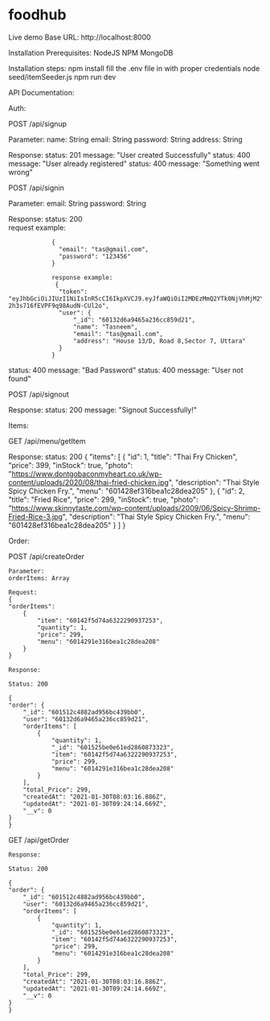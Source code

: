 # foodhub

Live demo
Base URL: http://localhost:8000

Installation
Prerequisites:
NodeJS
NPM
MongoDB

Installation steps:
npm install
fill the .env file in with proper credentials
node seed/itemSeeder.js
npm run dev


API Documentation:

Auth:

POST
  /api/signup
  
 Parameter:
  name: String
  email: String
  password: String
  address: String
  
  Response:
  status: 201  message: "User created Successfully"
  status: 400  message: "User already registered"
  status: 400  message: "Something went wrong"
  
 POST
   /api/signin
   
   Parameter:
    email: String
    password: String
    
   Response:
   status: 200  
                request example:
                
                {
                  "email": "tas@gmail.com",
                  "password": "123456"
                }
                
                response example:
                 {
                  "token":            "eyJhbGciOiJIUzI1NiIsInR5cCI6IkpXVCJ9.eyJfaWQiOiI2MDEzMmQ2YTk0NjVhMjM2Y2M4NTlkMjEiLCJpYXQiOjE2MTIwMDY5NjUsImV4cCI6MTYxMjAxMDU2NX0.LSkXU4FLAAUCelD3-2h3s716fEVPF9q98AudN-CUl2o",
                  "user": {
                      "_id": "60132d6a9465a236cc859d21",
                      "name": "Tasneem",
                      "email": "tas@gmail.com",
                      "address": "House 13/D, Road 8,Sector 7, Uttara"
                  }
                }
   status: 400  message: "Bad Password"
   status: 400  message: "User not found"
   
   
POST
  /api/signout
  
  Response:
  status: 200
  message: "Signout Successfully!"
  
  
  
Items:

GET
  /api/menu/getItem
  
  Response:
  status: 200
  {
    "items": [
        {
            "id": 1,
            "title": "Thai Fry Chicken",
            "price": 399,
            "inStock": true,
            "photo": "https://www.dontgobaconmyheart.co.uk/wp-content/uploads/2020/08/thai-fried-chicken.jpg",
            "description": "Thai Style Spicy Chicken Fry.",
            "menu": "601428ef316bea1c28dea205"
        },
        {
            "id": 2,
            "title": "Fried Rice",
            "price": 299,
            "inStock": true,
            "photo": "https://www.skinnytaste.com/wp-content/uploads/2009/06/Spicy-Shrimp-Fried-Rice-3.jpg",
            "description": "Thai Style Spicy Chicken Fry.",
            "menu": "601428ef316bea1c28dea205"
        }
            ]
    }
  
  
  
  
  Order:
  
  POST
    /api/createOrder
    
    Parameter:
    orderItems: Array
    
    Request:
    {
    "orderItems":
        {
            "item": "60142f5d74a6322290937253",
            "quantity": 1,
            "price": 299,
            "menu": "6014291e316bea1c28dea208"
        }
    }
    
    Response:
    
    Status: 200
    
    {
    "order": {
        "_id": "601512c4882ad956bc439bb0",
        "user": "60132d6a9465a236cc859d21",
        "orderItems": [
            {
                "quantity": 1,
                "_id": "601525be0e61ed2860873323",
                "item": "60142f5d74a6322290937253",
                "price": 299,
                "menu": "6014291e316bea1c28dea208"
            }
        ],
        "total_Price": 299,
        "createdAt": "2021-01-30T08:03:16.886Z",
        "updatedAt": "2021-01-30T09:24:14.669Z",
        "__v": 0
    }
    }
    
  GET
    /api/getOrder
    
    Response:
    
    Status: 200
    
    {
    "order": {
        "_id": "601512c4882ad956bc439bb0",
        "user": "60132d6a9465a236cc859d21",
        "orderItems": [
            {
                "quantity": 1,
                "_id": "601525be0e61ed2860873323",
                "item": "60142f5d74a6322290937253",
                "price": 299,
                "menu": "6014291e316bea1c28dea208"
            }
        ],
        "total_Price": 299,
        "createdAt": "2021-01-30T08:03:16.886Z",
        "updatedAt": "2021-01-30T09:24:14.669Z",
        "__v": 0
    }
    }
    
  
  
   
